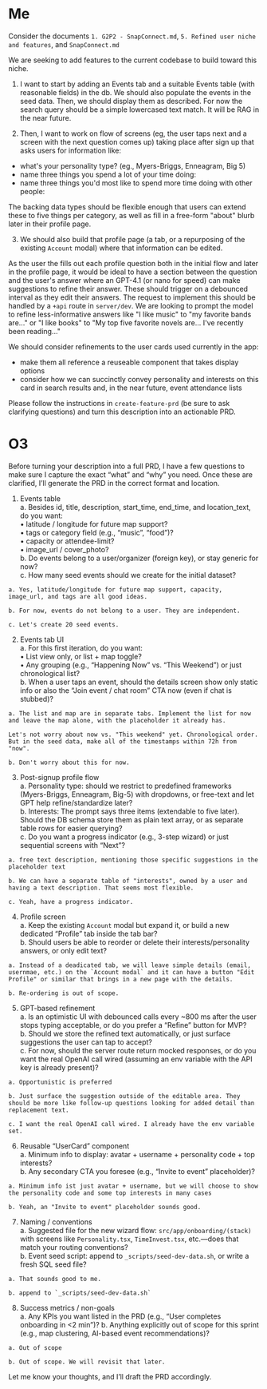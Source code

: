 # Me

Consider the documents `1. G2P2 - SnapConnect.md`, `5. Refined user niche and features`, and `SnapConnect.md`

We are seeking to add features to the current codebase to build toward this niche.

1. I want to start by adding an Events tab and a suitable Events table (with reasonable fields) in the db. We should also populate the events in the seed data. Then, we should display them as described. For now the search query should be a simple lowercased text match. It will be RAG in the near future.

2. Then, I want to work on flow of screens (eg, the user taps next and a screen with the next question comes up) taking place after sign up that asks users for information like: 

- what's your personality type? (eg., Myers-Briggs, Enneagram, Big 5) 
- name three things you spend a lot of your time doing:
- name three things you'd most like to spend more time doing with other people:

The backing data types should be flexible enough that users can extend these to five things per category, as well as fill in a free-form "about" blurb later in their profile page.

3. We should also build that profile page (a tab, or a repurposing of the existing `Account` modal) where that information can be edited.

As the user the fills out each profile question both in the initial flow and later in the profile page, it would be ideal to have a section between the question and the user's answer where an GPT-4.1 (or nano for speed) can make suggestions to refine their answer. These should trigger on a debounced interval as they edit their answers. The request to implement this should be handled by a `+api` route in `server/dev`. We are looking to prompt the model to refine less-informative answers like "I like music" to "my favorite bands are..." or "I like books" to "My top five favorite novels are... I've recently been reading..."

We should consider refinements to the user cards used currently in the app:

- make them all reference a reuseable component that takes display options
- consider how we can succinctly convey personality and interests on this card in search results and, in the near future, event attendance lists

Please follow the instructions in `create-feature-prd` (be sure to ask clarifying questions) and turn this description into an actionable PRD.

# O3

Before turning your description into a full PRD, I have a few questions to make sure I capture the exact “what” and “why” you need. Once these are clarified, I’ll generate the PRD in the correct format and location.

1. Events table  
   a. Besides id, title, description, start_time, end_time, and location_text, do you want:  
      • latitude / longitude for future map support?  
      • tags or category field (e.g., “music”, “food”)?  
      • capacity or attendee-limit?  
      • image_url / cover_photo?  
   b. Do events belong to a user/organizer (foreign key), or stay generic for now?  
   c. How many seed events should we create for the initial dataset?

```answer
a. Yes, latitude/longitude for future map support, capacity, image_url, and tags are all good ideas.

b. For now, events do not belong to a user. They are independent.

c. Let's create 20 seed events.
```

2. Events tab UI  
   a. For this first iteration, do you want:  
      • List view only, or list + map toggle?  
      • Any grouping (e.g., “Happening Now” vs. “This Weekend”) or just chronological list?  
   b. When a user taps an event, should the details screen show only static info or also the “Join event / chat room” CTA now (even if chat is stubbed)?

```answer
a. The list and map are in separate tabs. Implement the list for now and leave the map alone, with the placeholder it already has.

Let's not worry about now vs. "This weekend" yet. Chronological order. But in the seed data, make all of the timestamps within 72h from "now".

b. Don't worry about this for now.
```


3. Post-signup profile flow  
   a. Personality type: should we restrict to predefined frameworks (Myers-Briggs, Enneagram, Big-5) with dropdowns, or free-text and let GPT help refine/standardize later?  
   b. Interests: The prompt says three items (extendable to five later). Should the DB schema store them as plain text array, or as separate table rows for easier querying?  
   c. Do you want a progress indicator (e.g., 3-step wizard) or just sequential screens with “Next”?

```answer
a. free text description, mentioning those specific suggestions in the placeholder text

b. We can have a separate table of "interests", owned by a user and having a text description. That seems most flexible.

c. Yeah, have a progress indicator.
```

4. Profile screen  
   a. Keep the existing `Account` modal but expand it, or build a new dedicated “Profile” tab inside the tab bar?  
   b. Should users be able to reorder or delete their interests/personality answers, or only edit text?

```answer
a. Instead of a deadicated tab, we will leave simple details (email, usernmae, etc.) on the `Account modal` and it can have a button "Edit Profile" or similar that brings in a new page with the details.

b. Re-ordering is out of scope.
```

5. GPT-based refinement  
   a. Is an optimistic UI with debounced calls every ~800 ms after the user stops typing acceptable, or do you prefer a “Refine” button for MVP?  
   b. Should we store the refined text automatically, or just surface suggestions the user can tap to accept?  
   c. For now, should the server route return mocked responses, or do you want the real OpenAI call wired (assuming an env variable with the API key is already present)?

```answer
a. Opportunistic is preferred

b. Just surface the suggestion outside of the editable area. They should be more like follow-up questions looking for added detail than replacement text. 

c. I want the real OpenAI call wired. I already have the env variable set.
```

6. Reusable “UserCard” component  
   a. Minimum info to display: avatar + username + personality code + top interests?  
   b. Any secondary CTA you foresee (e.g., “Invite to event” placeholder)?

```answer
a. Minimum info ist just avatar + username, but we will choose to show the personality code and some top interests in many cases

b. Yeah, an "Invite to event" placeholder sounds good.
```

7. Naming / conventions  
   a. Suggested file for the new wizard flow: `src/app/onboarding/(stack)` with screens like `Personality.tsx`, `TimeInvest.tsx`, etc.—does that match your routing conventions?  
   b. Event seed script: append to `_scripts/seed-dev-data.sh`, or write a fresh SQL seed file?

```answer
a. That sounds good to me.

b. append to `_scripts/seed-dev-data.sh`
```

8. Success metrics / non-goals  
   a. Any KPIs you want listed in the PRD (e.g., “User completes onboarding in <2 min”)?
   b. Anything explicitly out of scope for this sprint (e.g., map clustering, AI-based event recommendations)?

```answers
a. Out of scope

b. Out of scope. We will revisit that later.
```

Let me know your thoughts, and I’ll draft the PRD accordingly.  
